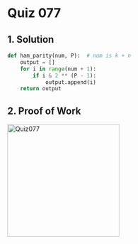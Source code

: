# Quiz 077

## 1. Solution

```.py
def ham_parity(num, P):  # num is k + n
    output = []
    for i in range(num + 1):
        if i & 2 ** (P - 1):
            output.append(i)
    return output
```

## 2. Proof of Work

<img width="253" alt="Quiz077" src="https://github.com/user-attachments/assets/c5f97982-1e76-41b6-84eb-2b188dc034ce">
